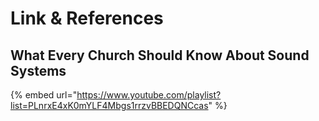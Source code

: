 # Link & References

## What Every Church Should Know About Sound Systems

{% embed url="https://www.youtube.com/playlist?list=PLnrxE4xK0mYLF4Mbgs1rrzvBBEDQNCcas" %}



